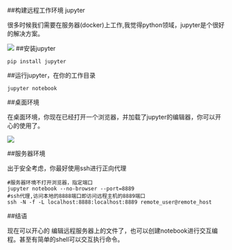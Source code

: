 ##构建远程工作环境 jupyter

很多时候我们需要在服务器(docker)上工作,我觉得python领域，jupyter是个很好的解决方案。

![](https://jupyter.readthedocs.io/en/latest/_static/_images/jupyter.svg)
##安装jupyter

```
pip install jupyter
```

##运行jupyter，在你的工作目录

```
jupyter notebook
```

##桌面环境

在桌面环境，你现在已经打开一个浏览器，并加载了jupyter的编辑器，你可以开心的使用了。

![](https://jupyter.readthedocs.io/en/latest/_images/tryjupyter_file.png)

##服务器环境

出于安全考虑，你最好使用ssh进行正向代理

```
#服务器环境不打开浏览器，指定端口
jupyter notebook --no-browser --port=8889
#ssh代理,访问本地的8888端口即访问远程主机的8889端口
ssh -N -f -L localhost:8888:localhost:8889 remote_user@remote_host
```

##结语

现在可以开心的 编辑远程服务器上的文件了，也可以创建notebook进行交互编程。甚至有简单的shell可以交互执行命令。

